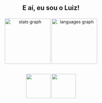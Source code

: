 <h2 align="center">E aí, eu sou o Luiz!</h2>

###

<div align="center">
  <img src="https://github-readme-stats.vercel.app/api?username=devluizsantos&hide_title=false&hide_rank=false&show_icons=true&include_all_commits=true&count_private=true&disable_animations=false&theme=react&locale=en&hide_border=false&order=1" height="150" alt="stats graph"  />
  <img src="https://github-readme-stats.vercel.app/api/top-langs?username=devluizsantos&locale=en&hide_title=false&layout=compact&card_width=250&langs_count=5&theme=react&hide_border=false&order=2" height="150" alt="languages graph"  />
</div>

<h2></h2>

<div align="center"> 
  <a href = "mailto:contatoluizsantosdev@gmail.com"><img src="https://img.shields.io/badge/-Gmail-FF0000?style=for-the-badge&logo=gmail&logoColor=white" target="_blank" width="80"></a>
  <a href="https://www.linkedin.com/in/luiz-santos-dev/" target="_blank"><img src="https://img.shields.io/badge/-LinkedIn-%230077B5?style=for-the-badge&logo=linkedin&logoColor=white" target="_blank" width="80"></a> 
</div>

###
